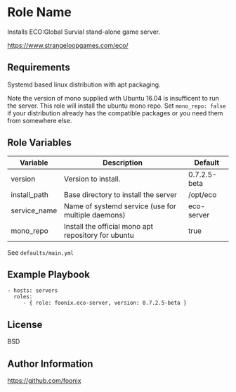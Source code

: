Role Name
=========

Installs ECO:Global Survial stand-alone game server.

https://www.strangeloopgames.com/eco/

Requirements
------------

Systemd based linux distribution with apt packaging.

Note the version of mono supplied with Ubuntu 16.04 is insufficent to run the server.  This role will install the ubuntu mono repo.  Set `mono_repo: false` if your distribution already has the compatible packages or you need them from somewhere else.

Role Variables
--------------

Variable | Description | Default
--- | --- | ---
version | Version to install. | 0.7.2.5-beta
install_path | Base directory to install the server | /opt/eco
service_name | Name of systemd service (use for multiple daemons) | eco-server
mono_repo | Install the official mono apt repository for ubuntu | true

See `defaults/main.yml`

Example Playbook
----------------

    - hosts: servers
      roles:
         - { role: foonix.eco-server, version: 0.7.2.5-beta }

License
-------

BSD

Author Information
------------------

https://github.com/foonix

